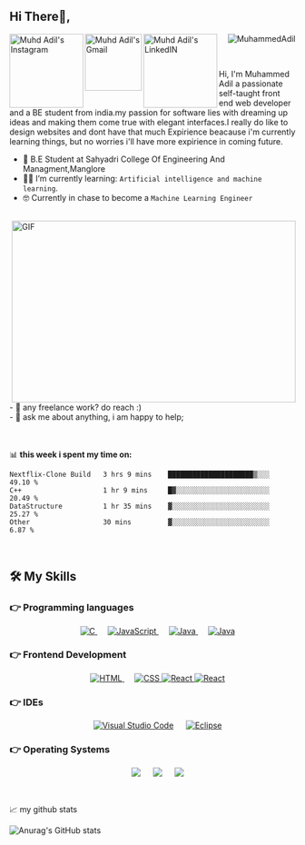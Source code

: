## Hi There👋, 

<a href="https://www.instagram.com/_.muhd_adil._/">
  <img align="left" alt="Muhd Adil's Instagram" width="130px"src="https://camo.githubusercontent.com/94c4fc23d8af32840ffa323298370651ab64931bcb5b70404bc76582d4772e4f/68747470733a2f2f78696e65747a6f6e652e6769746875622e696f2f436f6c6f7265644261646765732f7376672f736f6369616c2f696e7374616772616d2e737667" />
</a>
<a href="mailto:muhdadil110@gmail.com">
	<img align="left" width="100px" src="https://camo.githubusercontent.com/03349e24df834fcc80bcf1c1d5058b9b6e075b878936d8854279376c95707821/68747470733a2f2f78696e65747a6f6e652e6769746875622e696f2f436f6c6f7265644261646765732f7376672f736f6369616c2f676d61696c2e737667" alt="Muhd Adil's Gmail"/>
</a>
	
<a href="www.linkedin.com/in/muhd-adil-b0b43a217/">
  <img align="left" alt="Muhd Adil's LinkedIN" width="130px"src="https://camo.githubusercontent.com/6a0ddf5dcb2887756dd232853dde26dc30c106c312396b282f9b093fe2a1ca36/68747470733a2f2f78696e65747a6f6e652e6769746875622e696f2f436f6c6f7265644261646765732f7376672f736f6369616c2f6c696e6b6564696e2e737667" />
</a>

<p align="right"> 
	<img src="https://komarev.com/ghpvc/?username=MuhdAdil1&color=blue" alt="MuhammedAdil" /> 
</p>

<br />

Hi, I'm Muhammed Adil a passionate self-taught front end web developer and a BE student from india.my passion for software lies with dreaming up ideas and making them come true with elegant interfaces.I really do like to design websites and dont have that much Expirience beacause i'm currently learning things, but no worries i'll have more expirience in coming future. <br>

- :school: B.E Student at Sahyadri College Of Engineering And Managment,Manglore
- :student: I’m currently learning: `Artificial intelligence and machine learning`.
- :nerd_face: Currently in chase to become a `Machine Learning Engineer`

<br>
<img align="right" alt="GIF" src="https://github.com/abhisheknaiidu/abhisheknaiidu/blob/master/code.gif?raw=true" width="500" height="320" />

<br>
- 💼 any freelance work? do reach :) <br>
- 💬 ask me about anything, i am happy to help;

<br>
<br>
<br>

📊 **this week i spent my time on:**
<!--START_SECTION:waka-->

```text
Nextflix-Clone Build   3 hrs 9 mins    █████████████████████▒░░░   49.10 %
C++                    1 hr 9 mins     █▓░░░░░░░░░░░░░░░░░░░░░░░   20.49 %
DataStructure          1 hr 35 mins    ▓░░░░░░░░░░░░░░░░░░░░░░░░   25.27 %
Other                  30 mins         ▓░░░░░░░░░░░░░░░░░░░░░░░░   6.87 %
```

<!--END_SECTION:waka-->

<br>

## 🛠️ My Skills

### 👉 Programming languages

<p align="center"> 
  &emsp; 
  <a href="https://www.cprogramming.com/" target="_blank"> 
    <img alt="C" src="https://xinetzone.github.io/ColoredBadges/svg/dev/languages/csharp.svg">
  </a> 
  &emsp;
  <a href="https://developer.mozilla.org/en-US/docs/Web/JavaScript" target="_blank"> 
     <img alt="JavaScript" src="https://xinetzone.github.io/ColoredBadges/svg/dev/languages/js.svg">
   </a>
  &emsp;
  <a href="https://www.java.com" target="_blank"> 
    <img alt="Java" src="https://xinetzone.github.io/ColoredBadges/svg/dev/languages/java.svg">
  </a>
	&emsp;
  <a href="https://www.java.com" target="_blank"> 
    <img alt="Java" src="https://xinetzone.github.io/ColoredBadges/svg/dev/languages/python.svg">
  </a>
</p>

### 👉 Frontend Development
<p align="center"> 
  &emsp; 
  <a href="https://www.w3.org/html/" target="_blank"> 
   <img alt="HTML" src="https://xinetzone.github.io/ColoredBadges/svg/dev/languages/html.svg">
  </a>   
  &emsp;
  <a href="https://www.w3schools.com/css/" target="_blank">
    <img alt="CSS" src="https://xinetzone.github.io/ColoredBadges/svg/dev/languages/css3.svg">
  </a> 
	<a href="https://www.w3schools.com/react/" target="_blank">
    <img alt="React" src="https://xinetzone.github.io/ColoredBadges/svg/dev/frameworks/react.svg">
  </a> 
	</a> 
	<a href="https://www.w3schools.com/react/" target="_blank">
    <img alt="React" src="https://xinetzone.github.io/ColoredBadges/svg/dev/frameworks/bootstrap.svg">
  </a> 
	
</p>

 ### 👉 IDEs
 
<p align="center">
  &emsp;
    <a href="#"><img alt="Visual Studio Code" src="https://img.shields.io/badge/Visual_Studio_Code-0078D4?style=for-the-badge&logo=visual%20studio%20code&logoColor=white"></a>
  &emsp;
    <a href="#"><img alt="Eclipse" src="https://img.shields.io/badge/Eclipse-2C2255?style=for-the-badge&logo=eclipse&logoColor=white" /></a>
</p>



 ### 👉 Operating Systems
 
<p align="center">
  &emsp;
    <a href="#"><img src="https://img.shields.io/badge/Linux-FCC624?style=for-the-badge&logo=linux&logoColor=black"></a>
  &emsp;
    <a href="#"><img src="https://img.shields.io/badge/Ubuntu-E95420?style=for-the-badge&logo=ubuntu&logoColor=white"></a>
  &emsp;
    <a href="#"><img src="https://img.shields.io/badge/Windows-0078D6?style=for-the-badge&logo=windows&logoColor=white"></a>
</p>
<br>

 📈 my github stats

![Anurag's GitHub stats](https://github-readme-stats.vercel.app/api?username=MuhdAdil&show_icons=true&theme=radical)

<br>







